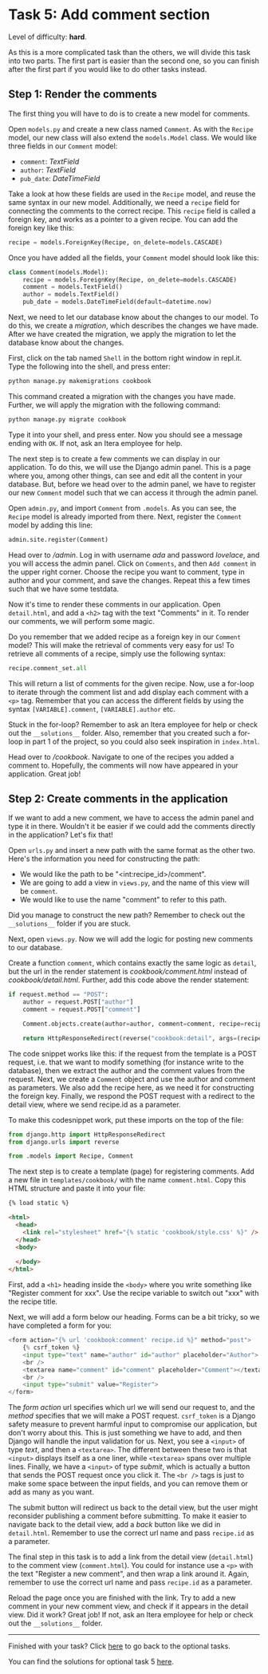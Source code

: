 # Task 5: Add comment section

Level of difficulty: **hard**.

As this is a more complicated task than the others, we will divide this task into two parts. The first part is easier than the second one, so you can finish after the first part if you would like to do other tasks instead.

## Step 1: Render the comments

The first thing you will have to do is to create a new model for comments.

Open `models.py` and create a new class named `Comment`. As with the `Recipe` model, our new class will also extend the `models.Model` class. We would like three fields in our `Comment` model:

- `comment`: _TextField_
- `author`: _TextField_
- `pub_date`: _DateTimeField_

Take a look at how these fields are used in the `Recipe` model, and reuse the same syntax in our new model. Additionally, we need a `recipe` field for connecting the comments to the correct recipe. This `recipe` field is called a foreign key, and works as a pointer to a given recipe. You can add the foreign key like this:

```python
recipe = models.ForeignKey(Recipe, on_delete=models.CASCADE)
```

Once you have added all the fields, your `Comment` model should look like this:

```python
class Comment(models.Model):
    recipe = models.ForeignKey(Recipe, on_delete=models.CASCADE)
    comment = models.TextField()
    author = models.TextField()
    pub_date = models.DateTimeField(default=datetime.now)
```

Next, we need to let our database know about the changes to our model. To do this, we create a _migration_, which describes the changes we have made. After we have created the migration, we apply the migration to let the database know about the changes.

First, click on the tab named `Shell` in the bottom right window in repl.it. Type the following into the shell, and press enter:

```python
python manage.py makemigrations cookbook
```

This command created a migration with the changes you have made. Further, we will apply the migration with the following command:

```python
python manage.py migrate cookbook
```

Type it into your shell, and press enter. Now you should see a message ending with `OK`. If not, ask an Itera employee for help.

The next step is to create a few comments we can display in our application. To do this, we will use the Django admin panel. This is a page where you, among other things, can see and edit all the content in your database. But, before we head over to the admin panel, we have to register our new `Comment` model such that we can access it through the admin panel.

Open `admin.py`, and import `Comment` from `.models`. As you can see, the `Recipe` model is already imported from there. Next, register the `Comment` model by adding this line:

```python
admin.site.register(Comment)
```

Head over to _/admin_. Log in with username _ada_ and password _lovelace_, and you will access the admin panel. Click on `Comments`, and then `Add comment` in the upper right corner. Choose the recipe you want to comment, type in author and your comment, and save the changes. Repeat this a few times such that we have some testdata.

Now it's time to render these comments in our application. Open `detail.html`, and add a `<h2>` tag with the text "Comments" in it. To render our comments, we will perform some magic.

Do you remember that we added recipe as a foreign key in our `Comment` model? This will make the retrieval of comments very easy for us! To retrieve all comments of a recipe, simply use the following syntax:

```python
recipe.comment_set.all
```

This will return a list of comments for the given recipe. Now, use a for-loop to iterate through the comment list and add display each comment with a `<p>` tag. Remember that you can access the different fields by using the syntax `[VARIABLE].comment`, `[VARIABLE].author` etc.

Stuck in the for-loop? Remember to ask an Itera employee for help or check out the `__solutions__` folder. Also, remember that you created such a for-loop in part 1 of the project, so you could also seek inspiration in `index.html`.

Head over to _/cookbook_. Navigate to one of the recipes you added a comment to. Hopefully, the comments will now have appeared in your application. Great job!

## Step 2: Create comments in the application

If we want to add a new comment, we have to access the admin panel and type it in there. Wouldn't it be easier if we could add the comments directly in the application? Let's fix that!

Open `urls.py` and insert a new path with the same format as the other two. Here's the information you need for constructing the path:

- We would like the path to be "\<int:recipe_id\>/comment".
- We are going to add a view in `views.py`, and the name of this view will be `comment`.
- We would like to use the name "comment" to refer to this path.

Did you manage to construct the new path? Remember to check out the `__solutions__` folder if you are stuck.

Next, open `views.py`. Now we will add the logic for posting new comments to our database.

Create a function `comment`, which contains exactly the same logic as `detail`, but the url in the render statement is _cookbook/comment.html_ instead of _cookbook/detail.html_. Further, add this code above the render statement:

```python
if request.method == "POST":
    author = request.POST["author"]
    comment = request.POST["comment"]

    Comment.objects.create(author=author, comment=comment, recipe=recipe)

    return HttpResponseRedirect(reverse("cookbook:detail", args=(recipe.id,)))
```

The code snippet works like this: if the request from the template is a POST request, i.e. that we want to modify something (for instance write to the database), then we extract the author and the comment values from the request. Next, we create a `Comment` object and use the author and comment as parameters. We also add the recipe here, as we need it for constructing the foreign key. Finally, we respond the POST request with a redirect to the detail view, where we send recipe.id as a parameter.

To make this codesnippet work, put these imports on the top of the file:

```python
from django.http import HttpResponseRedirect
from django.urls import reverse

from .models import Recipe, Comment
```

The next step is to create a template (page) for registering comments. Add a new file in `templates/cookbook/` with the name `comment.html`. Copy this HTML structure and paste it into your file:

```html
{% load static %}

<html>
  <head>
    <link rel="stylesheet" href="{% static 'cookbook/style.css' %}" />
  </head>
  <body>
  
  </body>
</html>
```

First, add a `<h1>` heading inside the `<body>` where you write something like "Register comment for xxx". Use the recipe variable to switch out "xxx" with the recipe title.

Next, we will add a form below our heading. Forms can be a bit tricky, so we have completed a form for you:

```python
<form action="{% url 'cookbook:comment' recipe.id %}" method="post">
    {% csrf_token %}
    <input type="text" name="author" id="author" placeholder="Author">
    <br />
    <textarea name="comment" id="comment" placeholder="Comment"></textarea>
    <br />
    <input type="submit" value="Register">
</form>
```

The _form action_ url specifies which url we will send our request to, and the _method_ specifies that we will make a POST request. `csrf_token` is a Django safety measure to prevent harmful input to compromise our application, but don't worry about this. This is just something we have to add, and then Django will handle the input validation for us. Next, you see a `<input>` of type _text_, and then a `<textarea>`. The different between these two is that `<input>` displays itself as a one liner, while `<textarea>` spans over multiple lines. Finally, we have a `<input>` of type _submit_, which is actually a button that sends the POST request once you click it. The `<br />` tags is just to make some space between the input fields, and you can remove them or add as many as you want.

The submit button will redirect us back to the detail view, but the user might reconsider publishing a comment before submitting. To make it easier to navigate back to the detail view, add a _back_ button like we did in `detail.html`. Remember to use the correct url name and pass `recipe.id` as a parameter.

The final step in this task is to add a link from the detail view (`detail.html`) to the comment view (`comment.html`). You could for instance use a `<p>` with the text "Register a new comment", and then wrap a link around it. Again, remember to use the correct url name and pass `recipe.id` as a parameter.

Reload the page once you are finished with the link. Try to add a new comment in your new comment view, and check if it appears in the detail view. Did it work? Great job! If not, ask an Itera employee for help or check out the `__solutions__` folder.

---

Finished with your task? Click [here](/__tasks__/optional) to go back to the optional tasks.

You can find the solutions for optional task 5 [here](/__solutions__/optional/task5_comments).
